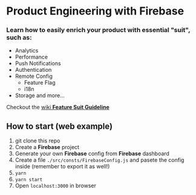 # Product Engineering with Firebase

### Learn how to easily enrich your product with essential "suit", such as:
* Analytics
* Performance
* Push Notifications
* Authentication
* Remote Config
  * Feature Flag
  * i18n
* Storage
and more...

Checkout the [wiki **Feature Suit Guideline**](https://github.com/domainio/Product-Engineering/wiki/Feature-Suit-Guideline)

## How to start (web example)
1. git clone this repo
2. Create a **Firebase** project
3. Generate your own **Firebase** config from **Firebase** dashboard
4. Create a file `./src/consts/FirebaseConfig.js` and pasete the config inside (remember to export it as well!)
5. `yarn`
6. `yarn start`
7. Open `localhost:3000` in browser
